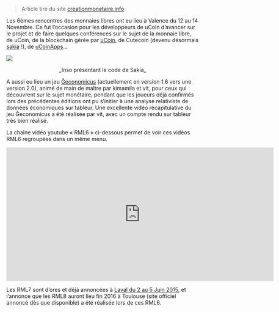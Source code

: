 > Article tiré du site [creationmonetaire.info](http://www.creationmonetaire.info/2015/12/rml6-les-videos.html)

Les 6èmes rencontres des monnaies libres ont eu lieu à Valence du 12 au 14 Novembre. Ce fut l’occasion pour les développeurs de uCoin d’avancer sur le projet et de faire quelques conférences sur le sujet de la monnaie libre, de uCoin, de la blockchain gérée par [uCoin](https://github.com/ucoin-io), de Cutecoin (devenu désormais [sakia](https://github.com/ucoin-io/sakia) !), de [uCoinApps](https://github.com/ucoin-io/ucoin-android-app/issues)…

![](http://www.creationmonetaire.info/wp-content/uploads/2015/12/IMG_3200-e1447855860789.jpg)
<center>_Inso présentant le code de Sakia_</center>

A aussi eu lieu un jeu [Ğeconomicus](https://github.com/galuel/Geconomicus) (actuellement en version 1.6 vers une version 2.0), animé de main de maître par kimamila et vit, pour ceux qui découvrent sur le sujet monétaire, pendant que les joueurs déjà confirmés lors des précédentes éditions ont pu s’initier à une analyse relativiste de données économiques sur tableur. Une excellente vidéo récapitulative du jeu Ğeconomicus a été réalisée par vit, avec un compte rendu sur tableur très bien réalisé.

La chaîne vidéo youtube « RML6 » ci-dessous permet de voir ces vidéos RML6 regroupées dans un même menu.

<iframe width="700" height="350" src="https://www.youtube.com/embed/6_iqDKQu9Og?list=PL0UDqLtXevvGHwQAstWU_CrVlQYpUbrxL&index=3" frameborder="0" allowfullscreen></iframe>

Les RML7 sont d’ores et déjà annoncées à [Laval du 2 au 5 Juin 2015](http://www.ucoin.fr/rml/), et l’annonce que les RML8 auront lieu fin 2016 à Toulouse (site officiel annoncé dès que disponible) a été réalisée lors de ces RML6.
